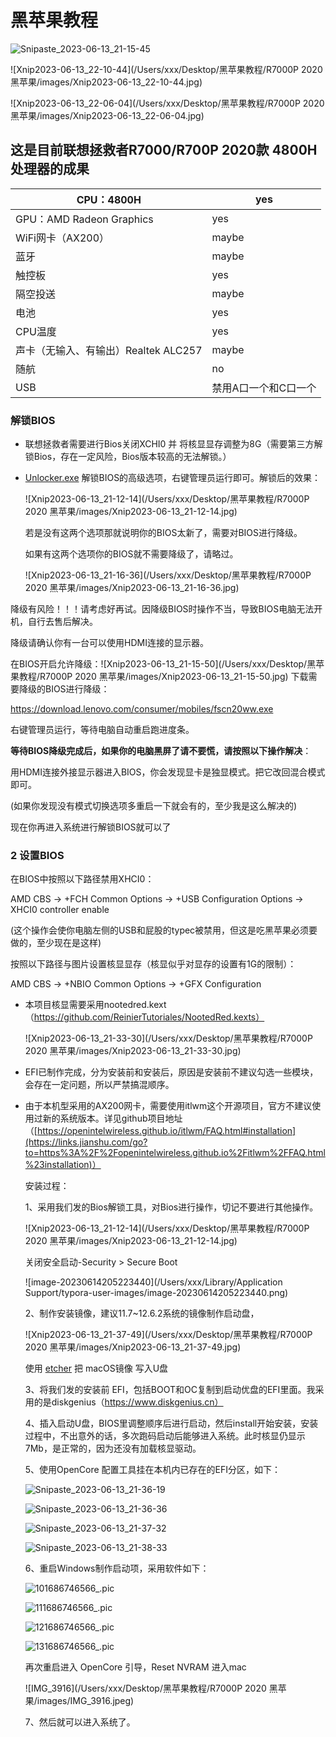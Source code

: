 # 黑苹果教程

![Snipaste_2023-06-13_21-15-45](/Users/xxx/Desktop/黑苹果教程/Snipaste_2023-06-13_21-15-45.png)

![Xnip2023-06-13_22-10-44](/Users/xxx/Desktop/黑苹果教程/R7000P 2020 黑苹果/images/Xnip2023-06-13_22-10-44.jpg)

![Xnip2023-06-13_22-06-04](/Users/xxx/Desktop/黑苹果教程/R7000P 2020 黑苹果/images/Xnip2023-06-13_22-06-04.jpg)

## 这是目前联想拯救者R7000/R700P 2020款 4800H处理器的成果

| CPU：4800H                           | yes                  |
| ------------------------------------ | -------------------- |
| GPU：AMD Radeon Graphics             | yes                  |
| WiFi网卡（AX200）                    | maybe                |
| 蓝牙                                 | maybe                |
| 触控板                               | yes                  |
| 隔空投送                             | maybe                |
| 电池                                 | yes                  |
| CPU温度                              | yes                  |
| 声卡（无输入、有输出）Realtek ALC257 | maybe                |
| 随航                                 | no                   |
| USB                                  | 禁用A口一个和C口一个 |

### 解锁BIOS

- 联想拯救者需要进行Bios关闭XCHI0 并 将核显显存调整为8G（需要第三方解锁Bios，存在一定风险，Bios版本较高的无法解锁。）

- [Unlocker.exe](https://winraid.level1techs.com/t/tool-lenovo-h20-bios-unlocker-and-locker/38150) 解锁BIOS的高级选项，右键管理员运行即可。解锁后的效果：

  ![Xnip2023-06-13_21-12-14](/Users/xxx/Desktop/黑苹果教程/R7000P 2020 黑苹果/images/Xnip2023-06-13_21-12-14.jpg)

  若是没有这两个选项那就说明你的BIOS太新了，需要对BIOS进行降级。
  
  如果有这两个选项你的BIOS就不需要降级了，请略过。
  
  ![Xnip2023-06-13_21-16-36](/Users/xxx/Desktop/黑苹果教程/R7000P 2020 黑苹果/images/Xnip2023-06-13_21-16-36.jpg)

降级有风险！！！请考虑好再试。因降级BIOS时操作不当，导致BIOS电脑无法开机，自行去售后解决。

  降级请确认你有一台可以使用HDMI连接的显示器。

  在BIOS开启允许降级：![Xnip2023-06-13_21-15-50](/Users/xxx/Desktop/黑苹果教程/R7000P 2020 黑苹果/images/Xnip2023-06-13_21-15-50.jpg)
  下载需要降级的BIOS进行降级：

https://download.lenovo.com/consumer/mobiles/fscn20ww.exe

右键管理员运行，等待电脑自动重启跑进度条。

**等待BIOS降级完成后，如果你的电脑黑屏了请不要慌，请按照以下操作解决**：

用HDMI连接外接显示器进入BIOS，你会发现显卡是独显模式。把它改回混合模式即可。

(如果你发现没有模式切换选项多重启一下就会有的，至少我是这么解决的)

现在你再进入系统进行解锁BIOS就可以了
### 2 设置BIOS

在BIOS中按照以下路径禁用XHCI0：

AMD CBS -> +FCH Common Options -> +USB Configuration Options -> XHCI0 controller enable

(这个操作会使你电脑左侧的USB和屁股的typec被禁用，但这是吃黑苹果必须要做的，至少现在是这样)

按照以下路径与图片设置核显显存（核显似乎对显存的设置有1G的限制）：

AMD CBS -> +NBIO Common Options -> +GFX Configuration


- 本项目核显需要采用nootedred.kext（https://github.com/ReinierTutoriales/NootedRed.kexts）

  ![Xnip2023-06-13_21-33-30](/Users/xxx/Desktop/黑苹果教程/R7000P 2020 黑苹果/images/Xnip2023-06-13_21-33-30.jpg)

- EFI已制作完成，分为安装前和安装后，原因是安装前不建议勾选一些模块，会存在一定问题，所以严禁搞混顺序。

- 由于本机型采用的AX200网卡，需要使用itlwm这个开源项目，官方不建议使用过新的系统版本。详见github项目地址（[https://openintelwireless.github.io/itlwm/FAQ.html#installation](https://links.jianshu.com/go?to=https%3A%2F%2Fopenintelwireless.github.io%2Fitlwm%2FFAQ.html%23installation)）

   

  安装过程：

  1、采用我们发的Bios解锁工具，对Bios进行操作，切记不要进行其他操作。

  ![Xnip2023-06-13_21-12-14](/Users/xxx/Desktop/黑苹果教程/R7000P 2020 黑苹果/images/Xnip2023-06-13_21-12-14.jpg)

  关闭安全启动-Security > Secure Boot
  
  ![image-20230614205223440](/Users/xxx/Library/Application Support/typora-user-images/image-20230614205223440.png)
  
  2、制作安装镜像，建议11.7~12.6.2系统的镜像制作启动盘，
  
  ![Xnip2023-06-13_21-37-49](/Users/xxx/Desktop/黑苹果教程/R7000P 2020 黑苹果/images/Xnip2023-06-13_21-37-49.jpg)
  
  使用 [etcher](https://github.com/balena-io/etcher) 把 macOS镜像 写入U盘
  
  3、将我们发的安装前 EFI，包括BOOT和OC复制到启动优盘的EFI里面。我采用的是diskgenius（https://www.diskgenius.cn）
  
  4、插入启动U盘，BIOS里调整顺序后进行启动，然后install开始安装，安装过程中，不出意外的话，多次跑码启动后能够进入系统。此时核显仍显示7Mb，是正常的，因为还没有加载核显驱动。
  
  5、使用OpenCore 配置工具挂在本机内已存在的EFI分区，如下：
  
  ![Snipaste_2023-06-13_21-36-19](/Users/xxx/Desktop/黑苹果教程/Snipaste_2023-06-13_21-36-19.png)
  
  ![Snipaste_2023-06-13_21-36-36](/Users/xxx/Desktop/黑苹果教程/Snipaste_2023-06-13_21-36-36.png)
  
  ![Snipaste_2023-06-13_21-37-32](/Users/xxx/Desktop/黑苹果教程/Snipaste_2023-06-13_21-37-32.png)
  
  ![Snipaste_2023-06-13_21-38-33](/Users/xxx/Desktop/黑苹果教程/Snipaste_2023-06-13_21-38-33.png)
  
  6、重启Windows制作启动项，采用软件如下：
  
  ![101686746566_.pic](/Users/xxx/Desktop/黑苹果教程/101686746566_.pic.jpg)
  
  ![111686746566_.pic](/Users/xxx/Desktop/黑苹果教程/111686746566_.pic.jpg)
  
  ![121686746566_.pic](/Users/xxx/Desktop/黑苹果教程/121686746566_.pic.jpg)
  
  ![131686746566_.pic](/Users/xxx/Desktop/黑苹果教程/131686746566_.pic.jpg)
  
  
  
  再次重启进入 OpenCore 引导，Reset NVRAM 进入mac
  
  ![IMG_3916](/Users/xxx/Desktop/黑苹果教程/R7000P 2020 黑苹果/images/IMG_3916.jpeg)
  
  
  7、然后就可以进入系统了。
  
  